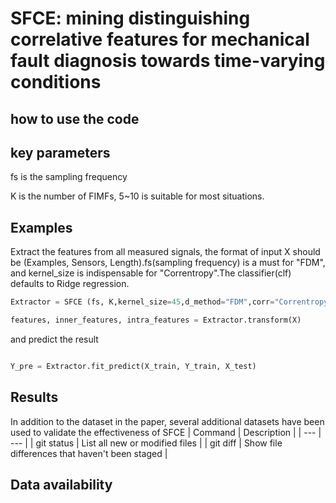 
# SFCE: mining distinguishing correlative features for mechanical fault diagnosis towards time-varying conditions

## how to use the code
## key parameters
fs is the sampling frequency

K is the number of FIMFs, 5~10 is suitable for most situations.

## Examples

Extract the features from all measured signals, the format of input X should be (Examples, Sensors, Length).fs(sampling frequency) is a must for "FDM", and kernel_size is indispensable for "Correntropy".The classifier(clf) defaults to Ridge regression.
```python
Extractor = SFCE (fs, K,kernel_size=45,d_method="FDM",corr="Correntropy",clf="RR",z_score=True)

features, inner_features, intra_features = Extractor.transform(X)
```

and predict the result

```python

Y_pre = Extractor.fit_predict(X_train, Y_train, X_test)
```
## Results
In addition to the dataset in the paper, several additional datasets have been used to validate the effectiveness of SFCE
| Command | Description |
| --- | --- |
| git status | List all new or modified files |
| git diff | Show file differences that haven't been staged |


## Data availability
